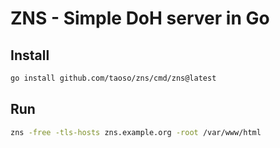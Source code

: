 # ZNS - Simple DoH server in Go

## Install

```bash
go install github.com/taoso/zns/cmd/zns@latest
```

## Run

```bash
zns -free -tls-hosts zns.example.org -root /var/www/html
```
